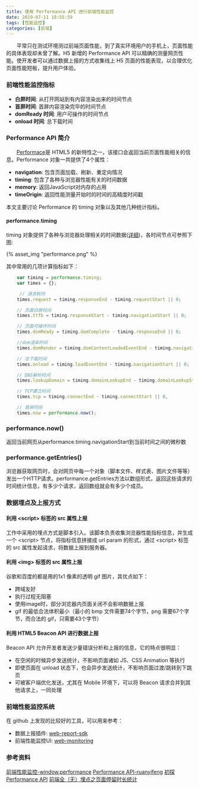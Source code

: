 ```yaml
---
title: 使用 Performance API 进行前端性能监控
date: 2019-07-11 18:55:59
tags: [性能监控]
categories: [前端]
---
```

&emsp;&emsp;平常只在测试环境测过前端页面性能，到了真实环境用户的手机上，页面性能的具体表现却未曾了解。H5 新增的 Performance API 可以精确的测量网页性能。使开发者可以通过数据上报的方式收集线上 H5 页面的性能表现，以合理优化页面性能短板，提升用户体验。
<!--more-->

### 前端性能监控指标
* __白屏时间__: 从打开网站到有内容渲染出来的时间节点
* __首屏时间__: 首屏内容渲染完毕的时间节点
* __domReady 时间__: 用户可操作的时间节点
* __onload 时间__: 总下载时间

### Performance API 简介
&emsp;&emsp;[Performace](https://developer.mozilla.org/zh-CN/docs/Web/API/Performance)是 HTML5 的新特性之一，该接口会返回当前页面性能相关的信息。Performance 对象一共提供了4个属性：

* __navigation__: 包含页面加载、刷新、重定向情况
* __timing__: 包含了各种与浏览器性能有关的时间数据
* __memory__: 返回JavaScript对内存的占用
* __timeOrigin__: 返回性能测量开始时的时间的高精度时间戳

本文主要讨论 Performance 的 timing 对象以及其他几种统计指标。
#### performance.timing
timing 对象提供了各种与浏览器处理相关的时间数据([详细](https://segmentfault.com/a/1190000014479800))，各时间节点可参照下图: 

{% asset_img "performance.png" %}

其中常用的几项计算指标如下：
````javascript
    var timing = performance.timing;
    var times = {};

     // 请求耗时
    times.request = timing.responseEnd - timing.requestStart || 0;

    // 页面白屏时间
    times.ttfb = timing.responseStart - timing.navigationStart || 0;

    // 页面可操作时间
    times.domReady = timing.domComplete - timing.responseEnd || 0;

    //dom渲染时间
    times.domRender = timing.domContentLoadedEventEnd - timing.navigationStart || 0,

    // 总下载时间
    times.onload = timing.loadEventEnd - timing.navigationStart || 0;

    // DNS解析时间
    times.lookupDomain = timing.domainLookupEnd - timing.domainLookupStart || 0;

    // TCP建立时间
    times.tcp = timing.connectEnd - timing.connectStart || 0,

    // 首屏时间
    times.now = performance.now();
````
### performance.now()
返回当前网页从performance.timing.navigationStart到当前时间之间的微秒数

### performance.getEntries()
浏览器获取网页时，会对网页中每一个对象（脚本文件、样式表、图片文件等等）发出一个HTTP请求。performance.getEntries方法以数组形式，返回这些请求的时间统计信息，有多少个请求，返回数组就会有多少个成员。

### 数据埋点及上报方式

#### 利用 <script\> 标签的 src 属性上报
工作中采用的埋点方式是脚本引入。该脚本负责收集浏览器性能指标信息，并生成一个 <script\> 节点，将指标信息拼接成 url param 的形式，通过 <script\> 标签的 src 属性发起请求，将数据上报到服务器。

#### 利用 <img\> 标签的 src 属性上报
谷歌和百度的都是用的1x1 像素的透明 gif 图片，其优点如下：
* 跨域友好
* 执行过程无阻塞
* 使用image时，部分浏览器内页面关闭不会影响数据上报
* gif 的最低合法体积最小（最小的 bmp 文件需要74个字节，png 需要67个字节，而合法的 gif，只需要43个字节）
  
#### 利用 HTML5 Beacon API 进行数据上报
Beacon API 允许开发者发送少量错误分析和上报的信息，它的特点很明显：
* 在空闲的时候异步发送统计，不影响页面诸如 JS、CSS Animation 等执行
* 即使页面在 unload 状态下，也会异步发送统计，不影响页面过渡/跳转到下跳页
* 可被客户端优化发送，尤其在 Mobile 环境下，可以将 Beacon 请求合并到其他请求上，一同处理

### 前端性能监控系统
在 github 上发现的比较好的工具，可以用来参考：
* 数据上报插件: [web-report-sdk](https://github.com/wangweianger/web-report-sdk)
* 前端性能监控UI: [web-monitoring](http://hubing.online:8083/#/sys/5cb68708838abf131c718ed1/index)

### 参考资料
[前端性能监控-window.performance](https://blog.csdn.net/weixin_42284354/article/details/80416157)
[Performance API-ruanyifeng](http://javascript.ruanyifeng.com/bom/performance.html)
[初探Performance API](https://segmentfault.com/a/1190000014479800)
[前端全（无）埋点之页面停留时长统计](https://juejin.im/entry/5a179332f265da431b6ce39c)